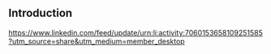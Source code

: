 ## Introduction

https://www.linkedin.com/feed/update/urn:li:activity:7060153658109251585?utm_source=share&utm_medium=member_desktop
